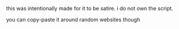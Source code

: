 this was intentionally made for it to be satire. i do not own the script.

you can copy-paste it around random websites though
